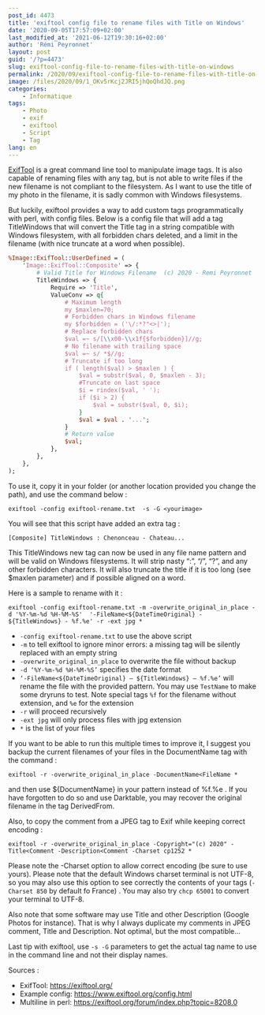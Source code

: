 ```yaml
---
post_id: 4473
title: 'exiftool config file to rename files with Title on Windows'
date: '2020-09-05T17:57:09+02:00'
last_modified_at: '2021-06-12T19:30:16+02:00'
author: 'Rémi Peyronnet'
layout: post
guid: '/?p=4473'
slug: exiftool-config-file-to-rename-files-with-title-on-windows
permalink: /2020/09/exiftool-config-file-to-rename-files-with-title-on-windows/
image: /files/2020/09/1_OKv5rKcj2JRI5jhQoQhdJQ.png
categories:
    - Informatique
tags:
    - Photo
    - exif
    - exiftool
    - Script
    - Tag
lang: en
---
```


[ExifTool](https://exiftool.org/) is a great command line tool to manipulate image tags. It is also capable of renaming files with any tag, but is not able to write files if the new filename is not compliant to the filesystem. As I want to use the title of my photo in the filename, it is sadly common with Windows filesystems.

But luckily, exiftool provides a way to add custom tags programmatically with perl, with config files. Below is a config file that will add a tag TitleWindows that will convert the Title tag in a string compatible with Windows filesystem, with all forbidden chars deleted, and a limit in the filename (with nice truncate at a word when possible).

```perl
%Image::ExifTool::UserDefined = (
    'Image::ExifTool::Composite' => {
		# Valid Title for Windows Filename  (c) 2020 - Remi Peyronnet
        TitleWindows => {
            Require => 'Title',
			ValueConv => q{ 
				# Maximum length
				my $maxlen=70;
				# Forbidden chars in Windows filename
				my $forbidden = ('\/:*?"<>|'); 
				# Replace forbidden chars
				$val =~ s/[\\x00-\\x1f{$forbidden}]//g; 
				# No filename with trailing space
				$val =~ s/ *$//g; 
				# Truncate if too long
				if ( length($val) > $maxlen ) {
					$val = substr($val, 0, $maxlen - 3);
					#Truncate on last space
					$i = rindex($val, ' ');
					if ($i > 2) {
						$val = substr($val, 0, $i);
					}
					$val = $val . '...';
				}
				# Return value
				$val;
			},
        },
    },
);
```

To use it, copy it in your folder (or another location provided you change the path), and use the command below :

```
exiftool -config exiftool-rename.txt  -s -G <yourimage>
```

You will see that this script have added an extra tag :

```
[Composite] TitleWindows : Chenonceau - Chateau...
```

This TitleWindows new tag can now be used in any file name pattern and will be valid on Windows filesystems. It will strip nasty “:”, “/”, “?”, and any other forbidden characters. It will also truncate the title if it is too long (see $maxlen parameter) and if possible aligned on a word.

Here is a sample to rename with it :

```
exiftool -config exiftool-rename.txt -m -overwrite_original_in_place -d '%Y-%m-%d %H-%M-%S'  '-FileName<${DateTimeOriginal} - ${TitleWindows} - %f.%e' -r -ext jpg *
```

- `-config exiftool-rename.txt` to use the above script
- `-m` to tell exiftool to ignore minor errors: a missing tag will be silently replaced with an empty string
- `-overwrite_original_in_place` to overwrite the file without backup
- `-d ‘%Y-%m-%d %H-%M-%S’` specifies the date format
- `‘-FileName<${DateTimeOriginal} – ${TitleWindows} – %f.%e’` will rename the file with the provided pattern. You may use `TestName` to make some dryruns to test. Note special tags `%f` for the filename without extension, and `%e` for the extension
- `-r` will proceed recursively
- `-ext jpg` will only process files with jpg extension
- `*` is the list of your files

If you want to be able to run this multiple times to improve it, I suggest you backup the current filenames of your files in the DocumentName tag with the command :

```
exiftool -r -overwrite_original_in_place -DocumentName<FileName *
```

and then use ${DocumentName} in your pattern instead of %f.%e . If you have forgotten to do so and use Darktable, you may recover the original filename in the tag DerivedFrom.

Also, to copy the comment from a JPEG tag to Exif while keeping correct encoding :

```
exiftool -r -overwrite_original_in_place -Copyright="(c) 2020" -Title<Comment -Description<Comment -Charset cp1252 *
```

Please note the -Charset option to allow correct encoding (be sure to use yours). Please note that the default Windows charset terminal is not UTF-8, so you may also use this option to see correctly the contents of your tags (`-Charset 850` by default fo France) . You may also try `chcp 65001` to convert your terminal to UTF-8.

Also note that some software may use Title and other Description (Google Photos for instance). That is why I always duplicate my comments in JPEG comment, Title and Description. Not optimal, but the most compatible…

Last tip with exiftool, use `-s -G` parameters to get the actual tag name to use in the command line and not their display names.

Sources :

- ExifTool: <https://exiftool.org/>
- Example config: <https://www.exiftool.org/config.html>
- Multiline in perl: <https://exiftool.org/forum/index.php?topic=8208.0>